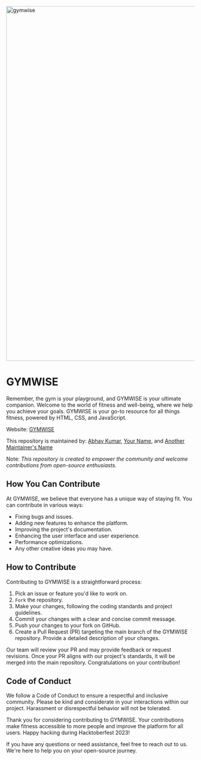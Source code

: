 

<img width="946" alt="gymwise" src="https://github.com/KumarAbhay98/gymwise-hacktoberfest-2023/assets/92244303/1c998c8d-9513-4485-86b5-69a79995d2e6">


# GYMWISE

Remember, the gym is your playground, and GYMWISE is your ultimate companion. Welcome to the world of fitness and well-being, where we help you achieve your goals. GYMWISE is your go-to resource for all things fitness, powered by HTML, CSS, and JavaScript.

Website: [GYMWISE](https://your-website-link-here)

This repository is maintained by: [Abhay Kumar](https://github.com/AbhayKumar), [Your Name](https://github.com/YourGitHubUsername), and [Another Maintainer's Name](https://github.com/TheirGitHubUsername)

Note: <i>This repository is created to empower the community and welcome contributions from open-source enthusiasts.</i>

## How You Can Contribute

At GYMWISE, we believe that everyone has a unique way of staying fit. You can contribute in various ways:

- Fixing bugs and issues.
- Adding new features to enhance the platform.
- Improving the project's documentation.
- Enhancing the user interface and user experience.
- Performance optimizations.
- Any other creative ideas you may have.

## How to Contribute

Contributing to GYMWISE is a straightforward process:

1. Pick an issue or feature you'd like to work on.
2. `Fork` the repository.
3. Make your changes, following the coding standards and project guidelines.
4. Commit your changes with a clear and concise commit message.
5. Push your changes to your fork on GitHub.
6. Create a Pull Request (PR) targeting the main branch of the GYMWISE repository. Provide a detailed description of your changes.

Our team will review your PR and may provide feedback or request revisions. Once your PR aligns with our project's standards, it will be merged into the main repository. Congratulations on your contribution!

## Code of Conduct

We follow a Code of Conduct to ensure a respectful and inclusive community. Please be kind and considerate in your interactions within our project. Harassment or disrespectful behavior will not be tolerated.

Thank you for considering contributing to GYMWISE. Your contributions make fitness accessible to more people and improve the platform for all users. Happy hacking during Hacktoberfest 2023!

If you have any questions or need assistance, feel free to reach out to us. We're here to help you on your open-source journey.




